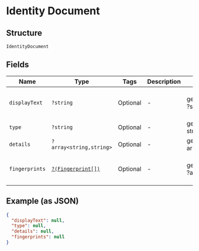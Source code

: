 
# Identity Document

## Structure

`IdentityDocument`

## Fields

| Name | Type | Tags | Description | Getter | Setter |
|  --- | --- | --- | --- | --- | --- |
| `displayText` | `?string` | Optional | - | getDisplayText(): ?string | setDisplayText(?string displayText): void |
| `type` | `?string` | Optional | - | getType(): ?string | setType(?string type): void |
| `details` | `?array<string,string>` | Optional | - | getDetails(): ?array | setDetails(?array details): void |
| `fingerprints` | [`?(Fingerprint[])`](../../doc/models/fingerprint.md) | Optional | - | getFingerprints(): ?array | setFingerprints(?array fingerprints): void |

## Example (as JSON)

```json
{
  "displayText": null,
  "type": null,
  "details": null,
  "fingerprints": null
}
```

